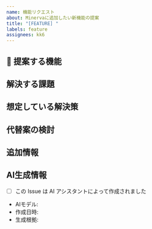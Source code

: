 ```yaml
---
name: 機能リクエスト
about: Minervaに追加したい新機能の提案
title: "[FEATURE] "
labels: feature
assignees: kk6
---
```


## 🚀 提案する機能
<!-- 追加したい機能について簡潔に説明してください -->

## 解決する課題
<!-- この機能によってどのような問題や課題が解決されるか説明してください -->

## 想定している解決策
<!-- どのように実装されるべきか、アイデアや案があれば記載してください -->

## 代替案の検討
<!-- 検討した他の解決策や代替案があれば記載してください -->

## 追加情報
<!-- 提案に関連する他の情報や背景があれば記載してください -->

## AI生成情報
<!-- AIアシスタントが作成した場合は記入してください -->
- [ ] この Issue は AI アシスタントによって作成されました
- AIモデル: <!-- 例: Claude 3.5 Sonnet, GPT-4, Claude 3.5 Haiku など -->
- 作成日時: <!-- YYYY-MM-DD HH:MM 形式 -->
- 生成根拠: <!-- ユーザーの要求やプロンプトの概要 -->
